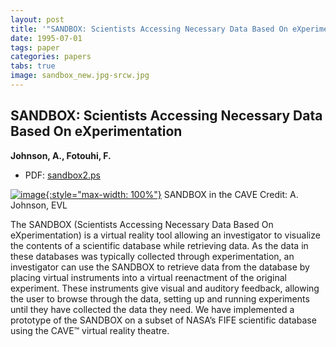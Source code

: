 ```yaml
---
layout: post
title: '"SANDBOX: Scientists Accessing Necessary Data Based On eXperimentation"'
date: 1995-07-01
tags: paper
categories: papers
tabs: true
image: sandbox_new.jpg-srcw.jpg
---
```


## SANDBOX: Scientists Accessing Necessary Data Based On eXperimentation
**Johnson, A., Fotouhi, F.**
- PDF: [sandbox2.ps](/documents/sandbox2.ps)


[![image](https://www.evl.uic.edu/output/originals/sandbox_new.jpg-srcw.jpg){:style="max-width: 100%"}](https://www.evl.uic.edu/output/originals/sandbox_new.jpg-srcw.jpg)
SANDBOX in the CAVE
Credit: A. Johnson, EVL

The SANDBOX (Scientists Accessing Necessary Data Based On eXperimentation) is a virtual reality tool allowing an investigator to visualize the contents of a scientific database while retrieving data. As the data in these databases was typically collected through experimentation, an investigator can use the SANDBOX to retrieve data from the database by placing virtual instruments into a virtual reenactment of the original experiment. These instruments give visual and auditory feedback, allowing the user to browse through the data, setting up and running experiments until they have collected the data they need. We have implemented a prototype of the SANDBOX on a subset of NASA&rsquo;s FIFE scientific database using the CAVE&trade; virtual reality theatre.